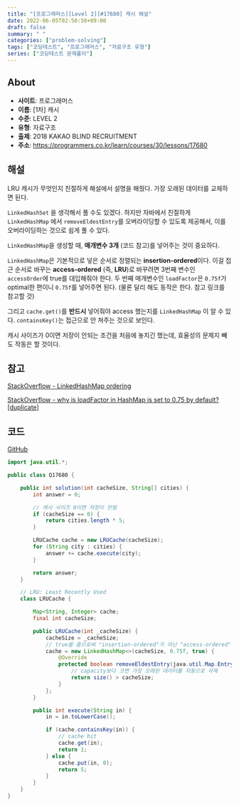 ```yaml
---
title: "[프로그래머스][Level 2][#17680] 캐시 해설"
date: 2022-06-05T02:50:50+09:00
draft: false
summary: " "
categories: ["problem-solving"]
tags: ["코딩테스트", "프로그래머스", "자료구조 유형"]
series: ["코딩테스트 문제풀이"]
---
```


## About

- **사이트**: 프로그래머스
- **이름**: \[1차\] 캐시
- **수준**: LEVEL 2
- **유형**: 자료구조
- **출제**: 2018 KAKAO BLIND RECRUITMENT
- **주소**: https://programmers.co.kr/learn/courses/30/lessons/17680

## 해설

LRU 캐시가 무엇인지 친절하게 해설에서 설명을 해줬다. 가장 오래된 데이터를 교체하면 된다.

`LinkedHashSet` 을 생각해서 풀 수도 있겠다. 하지만 자바에서 친절하게 `LinkedHashMap` 에서 `removeEldestEntry`를 오버라이딩할 수 있도록 제공해서, 이를 오버라이딩하는 것으로 쉽게 풀 수 있다.

`LinkedHashMap`을 생성할 때, **매개변수 3개** (코드 참고)를 넣어주는 것이 중요하다.

`LinkedHashMap`은 기본적으로 넣은 순서로 정렬되는 **insertion-ordered**이다. 이걸 접근 순서로 바꾸는 **access-ordered** (즉, **LRU**)로 바꾸려면 3번째 변수인 `accessOrder`에 true를 대입해줘야 한다. 두 번째 매개변수인 `loadFactor`은 `0.75f`가 optimal한 편이니 `0.75f`를 넣어주면 된다. (물론 달리 해도 동작은 한다. 참고 링크를 참고할 것)

그리고 `cache.get()`를 **반드시** 넣어줘야 access 했는지를 `LinkedHashMap` 이 알 수 있다. `containsKey()`는 접근으로 안 쳐주는 것으로 보인다.

캐시 사이즈가 0이면 저장이 안되는 조건을 처음에 놓치긴 했는데, 효율성의 문제지 빼도 작동은 할 것이다.

## 참고

[StackOverflow - LinkedHashMap ordering](https://stackoverflow.com/questions/35838739/linkedhashmap-ordering)

[StackOverflow - why is loadFactor in HashMap is set to 0.75 by default? [duplicate]](https://stackoverflow.com/questions/61341274/why-is-loadfactor-in-hashmap-is-set-to-0-75-by-default)

## 코드

[GitHub](https://github.com/litsynp/ps-java/blob/main/app/src/main/java/psjava/programmers/challenges/level2/Q17680.java)

```java
import java.util.*;

public class Q17680 {

    public int solution(int cacheSize, String[] cities) {
        int answer = 0;

        // 캐시 사이즈 0이면 저장이 안됨
        if (cacheSize == 0) {
            return cities.length * 5;
        }

        LRUCache cache = new LRUCache(cacheSize);
        for (String city : cities) {
            answer += cache.execute(city);
        }

        return answer;
    }

    // LRU: Least Recently Used
    class LRUCache {

        Map<String, Integer> cache;
        final int cacheSize;

        public LRUCache(int _cacheSize) {
            cacheSize = _cacheSize;
            // true를 줌으로써 "insertion-ordered"가 아닌 "access-ordered" map으로 바꾼다.
            cache = new LinkedHashMap<>(cacheSize, 0.75f, true) {
                @Override
                protected boolean removeEldestEntry(java.util.Map.Entry<String, Integer> eldest) {
                    // capacity보다 크면 가장 오래된 데이터를 자동으로 삭제
                    return size() > cacheSize;
                }
            };
        }

        public int execute(String in) {
            in = in.toLowerCase();

            if (cache.containsKey(in)) {
                // cache hit
                cache.get(in);
                return 1;
            } else {
                cache.put(in, 0);
                return 5;
            }
        }
    }
}
```
